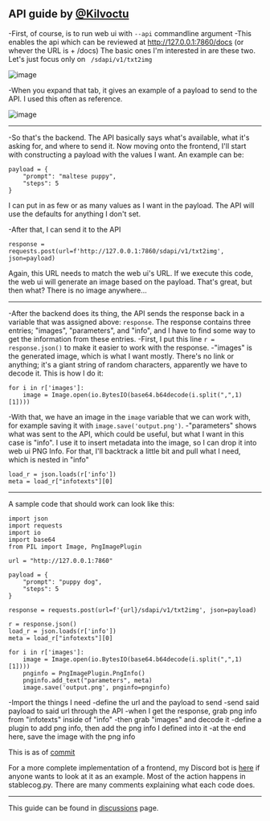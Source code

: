 ## API guide by [@Kilvoctu](https://github.com/Kilvoctu)



-First, of course, is to run web ui with `--api` commandline argument
-This enables the api which can be reviewed at http://127.0.0.1:7860/docs (or whever the URL is + /docs)
The basic ones I'm interested in are these two. Let's just focus only on ` /sdapi/v1/txt2img`

![image](https://user-images.githubusercontent.com/2993060/198171114-ed1c5edd-76ce-4c34-ad73-04e388423162.png)

-When you expand that tab, it gives an example of a payload to send to the API. I used this often as reference.

![image](https://user-images.githubusercontent.com/2993060/198171454-5b826ded-5e73-4249-9c0c-a97b32c42569.png)

------

-So that's the backend. The API basically says what's available, what it's asking for, and where to send it. Now moving onto the frontend, I'll start with constructing a payload with the values I want. An example can be:
```
payload = {
    "prompt": "maltese puppy",
    "steps": 5
}
```
I can put in as few or as many values as I want in the payload. The API will use the defaults for anything I don't set.

-After that, I can send it to the API
```
response = requests.post(url=f'http://127.0.0.1:7860/sdapi/v1/txt2img', json=payload)
```
Again, this URL needs to match the web ui's URL.
If we execute this code, the web ui will generate an image based on the payload. That's great, but then what? There is no image anywhere...

------

-After the backend does its thing, the API sends the response back in a variable that was assigned above: `response`. The response contains three entries; "images", "parameters", and "info", and I have to find some way to get the information from these entries.
-First, I put this line `r = response.json()` to make it easier to work with the response.
-"images" is the generated image, which is what I want mostly. There's no link or anything; it's a giant string of random characters, apparently we have to decode it. This is how I do it:
```
for i in r['images']:
    image = Image.open(io.BytesIO(base64.b64decode(i.split(",",1)[1])))
```
-With that, we have an image in the `image` variable that we can work with, for example saving it with `image.save('output.png')`.
-"parameters" shows what was sent to the API, which could be useful, but what I want in this case is "info". I use it to insert metadata into the image, so I can drop it into web ui PNG Info. For that, I'll backtrack a little bit and pull what I need, which is nested in "info"
```
load_r = json.loads(r['info'])
meta = load_r["infotexts"][0]
```

------

A sample code that should work can look like this:
```
import json
import requests
import io
import base64
from PIL import Image, PngImagePlugin

url = "http://127.0.0.1:7860"

payload = {
    "prompt": "puppy dog",
    "steps": 5
}

response = requests.post(url=f'{url}/sdapi/v1/txt2img', json=payload)

r = response.json()
load_r = json.loads(r['info'])
meta = load_r["infotexts"][0]

for i in r['images']:
    image = Image.open(io.BytesIO(base64.b64decode(i.split(",",1)[1])))
    pnginfo = PngImagePlugin.PngInfo()
    pnginfo.add_text("parameters", meta)
    image.save('output.png', pnginfo=pnginfo)
```
-Import the things I need
-define the url and the payload to send
-send said payload to said url through the API
-when I get the response, grab png info from "infotexts" inside of "info"
-then grab "images" and decode it
-define a plugin to add png info, then add the png info I defined into it
-at the end here, save the image with the png info

This is as of [commit](https://github.com/AUTOMATIC1111/stable-diffusion-webui/commit/e7254746bbfbff45099db44a8d4d25dd6181877d)

For a more complete implementation of a frontend, my Discord bot is [here](https://github.com/Kilvoctu/aiyabot) if anyone wants to look at it as an example. Most of the action happens in stablecog.py. There are many comments explaining what each code does.


------

This guide can be found in [discussions](https://github.com/AUTOMATIC1111/stable-diffusion-webui/discussions/3734) page.